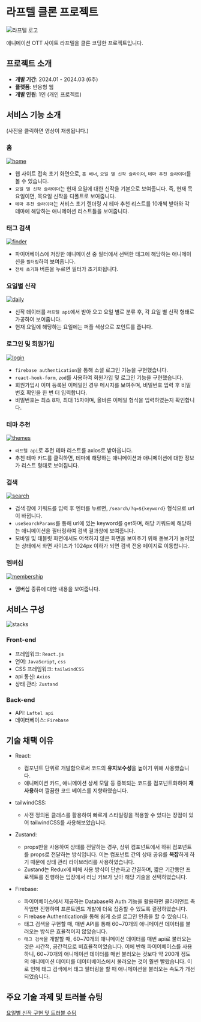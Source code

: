 # 라프텔 클론 프로젝트
![라프텔 로고](https://play-lh.googleusercontent.com/w8xd-eZ2_G9YnS4q6ITfoCzWOnXTE2gNqje5j8j_GQVAB6l7Mnr20mfCwi92dLa7cQ)

애니메이션 OTT 사이트 라프텔을 클론 코딩한 프로젝트입니다.

## 프로젝트 소개
- **개발 기간**: 2024.01 - 2024.03 (6주)<br />
- **플랫폼**: 반응형 웹 <br />
- **개발 인원**: 1인 (개인 프로젝트) <br />

## 서비스 기능 소개
(사진을 클릭하면 영상이 재생됩니다.)
### 홈 <br />
[![home](src/assets/test/home.png)](https://drive.google.com/file/d/1y1_cO3bdLhjjPUpcGpNZdJ6oqOzhrWjg/view?usp=sharing)
- 웹 사이트 접속 초기 화면으로, `홈 배너`, `요일 별 신작 슬라이더`, `테마 추천 슬라이더`를 볼 수 있습니다. 
- `요일 별 신작 슬라이더`는 현재 요일에 대한 신작을 기본으로 보여줍니다. 즉, 현재 목요일이면, 목요일 신작을 디폴트로 보여줍니다.
- `테마 추천 슬라이더`는 서비스 초기 렌더링 시 테마 추천 리스트를 10개씩 받아와 각 테마에 해당하는 애니메이션 리스트들을 보여줍니다. 


### 태그 검색 <br />
[![finder](src/assets/test/finder.png)](https://drive.google.com/file/d/1JG4lj9Sc_G73EXhEBzDMhfZC3qgM098Q/view?usp=sharing)
- 파이어베이스에 저장한 애니메이션 중 필터에서 선택한 태그에 해당하는 애니메이션을 `필터링`하여 보여줍니다.
- `전체 초기화` 버튼을 누르면 필터가 초기화됩니다.

### 요일별 신작 <br />
[![daily](src/assets/test/daily.png)](https://drive.google.com/file/d/1NdGfoCEffkecDrNeOtYPc_hOOQBHF7M4/view?usp=sharing)
- 신작 데이터를 `라프텔 api`에서 받아 오고 요일 별로 분류 후, 각 요일 별 신작 형태로 가공하여 보여줍니다.
- 현재 요일에 해당하는 요일에는 퍼플 색상으로 포인트를 줍니다.

### 로그인 및 회원가입 <br />
[![login](src/assets/test/login.png)](https://drive.google.com/file/d/12GJ-LXranUDqSEyvXkiazx4FHxsUpGC2/view?usp=sharing)
- `firebase authentication`을 통해 소셜 로그인 기능을 구현했습니다.
- `react-hook-form`, `zod`를 사용하여 회원가입 및 로그인 기능을 구현했습니다. 
- 회원가입시 이미 등록된 이메일인 경우 메시지를 보여주며, 비밀번호 입력 후 비밀번호 확인을 한 번 더 입력합니다.
- 비밀번호는 최소 8자, 최대 15자이며, 올바른 이메일 형식을 입력하였는지 확인합니다.  

### 테마 추천 <br />
[![themes](src/assets/test/themes.png)](https://drive.google.com/file/d/1GHLbF2jwXyZrf0wxkTgOcpCGv3rcOE6C/view?usp=sharing)
- `라프텔 api`로 추천 테마 리스트를 axios로 받아옵니다. 
- 추천 테마 카드를 클릭하면, 테마에 해당하는 애니메이션과 애니메이션에 대한 정보가 리스트 형태로 보여집니다. 

### 검색 <br />
[![search](src/assets/test/search.png)](https://drive.google.com/file/d/1lcIrFjnpG2p3gpCSp19ZnY5nQvYAofSl/view?usp=sharing)
- 검색 창에 키워드를 입력 후 엔터를 누르면, `/search/?q=${keyword}` 형식으로 url이 바뀝니다. 
- `useSearchParams`를 통해 url에 있는 keyword를 get하며, 해당 키워드에 해당하는 애니메이션을 필터링하여 검색 결과창에 보여줍니다. 
- 모바일 및 태블릿 화면에서도 어색하지 않은 화면을 보여주기 위해 돋보기가 눌려있는 상태에서 화면 사이즈가 1024px 이하가 되면 검색 전용 페이지로 이동합니다. 

### 멤버십 <br />
[![membership](src/assets/test/membership.png)](https://drive.google.com/file/d/1DyfxgTqzwXksZLVb98ZkE-SH_bovTr46/view?usp=sharing)
- 멤버십 종류에 대한 내용을 보여줍니다. 


## 서비스 구성
![stacks](src/assets/stacks.png)
### **Front-end** <br />
- 프레임워크: `React.js` <br />
- 언어: `JavaScript`, `css` <br />
- CSS 프레임워크: `tailwindCSS` <br />
- api 통신: `Axios` <br />
- 상태 관리: `Zustand` <br />

### **Back-end** <br />
- API: `Laftel api` <br />
- 데이터베이스: `Firebase` <br />

## 기술 채택 이유
- React: 
    - 컴포넌트 단위로 개발함으로써 코드의 **유지보수성**을 높이기 위해 사용했습니다. 
    - 애니메이션 카드, 애니메이션 상세 모달 등 중복되는 코드를 컴포넌트화하여 **재사용**하며 깔끔한 코드 베이스를 지향하였습니다. 

- tailwindCSS:
    - 사전 정의된 클래스를 활용하여 빠르게 스타일링을 적용할 수 있다는 장점이 있어 tailwindCSS를 사용해보았습니다.

- Zustand:
    - props만을 사용하여 상태를 전달하는 경우, 상위 컴포넌트에서 하위 컴포넌트를 props로 전달하는 방식입니다. 이는 컴포넌트 간의 상태 공유를 **복잡**하게 하기 때문에 상태 관리 라이브러리를 사용하였습니다. 
    - Zustand는 Redux에 비해 사용 방식이 단순하고 간결하며, 짧은 기간동안 프로젝트를 진행하는 입장에서 러닝 커브가 낮아 해당 기술을 선택하였습니다. 

- Firebase:
    - 파이어베이스에서 제공하는 Database와 Auth 기능을 활용하면 클라이언트 측 작업만 진행하여 프론트엔드 개발에 더욱 집중할 수 있도록 결정하였습니다.  
    - Firebase Authentication을 통해 쉽게 소셜 로그인 인증을 할 수 있습니다. 
    - 태그 검색을 구현할 때, 매번 API를 통해 60~70개의 애니메이션 데이터를 불러오는 방식은 효율적이지 않았습니다. 
    - `태그 검색`을 개발할 때, 60~70개의 애니메이션 데이터를 매번 api로 불러오는 것은 시간적, 공간적으로 비효율적이었습니다. 이에 반해 파이어베이스를 사용하니, 60~70개의 애니메이션 데이터를 매번 불러오는 것보다 약 200개 정도의 애니메이션 데이터를 데이터베이스에서 불러오는 것이 훨씬 빨랐습니다. 이로 인해 태그 검색에서 태그 필터링을 할 때 애니메이션을 불러오는 속도가 개선되었습니다. 


## 주요 기술 과제 및 트러블 슈팅
[요일별 신작 구현 및 트러블 슈팅](https://github.com/ChunEunyu/laftel-clone-project/wiki/%EC%9A%94%EC%9D%BC-%EB%B3%84-%EC%8B%A0%EC%9E%91-%EA%B8%B0%EB%8A%A5-%EA%B5%AC%ED%98%84)
